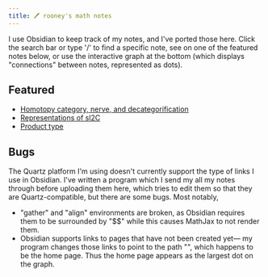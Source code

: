```yaml
---
title: 🖊 rooney's math notes
---
```

I use Obsidian to keep track of my notes, and I've ported those here. Click the search bar or type '/' to find a specific note, 
see on one of the featured notes below, or use the interactive graph at the bottom (which displays "connections" between notes, 
represented as dots).

## Featured
- [Homotopy category, nerve, and decategorification](<notes/Key Ideas/Homotopy theory/homotopy category, nerve, and decategorification.md>)
- [Representations of sl2C](<notes/Key Ideas/Representation theory/repreresentations of sl2C.md>)
- [Product type](<notes/Definitions/Logic/Product type.md>)

## Bugs
The Quartz platform I'm using doesn't currently support the type of links I use in Obsidian. I've written a program which I send my 
all my notes through before uploading them here, which tries to edit them so that they are Quartz-compatible, but there are some 
bugs. Most notably,
- "gather" and "align" environments are broken, as Obsidian requires them to be surrounded by "$$" while this causes MathJax to not render them.
- Obsidian supports links to pages that have not been created yet— my program changes those links to point to the path "", which happens to be the home page. Thus the home page appears as the largest dot on the graph.
